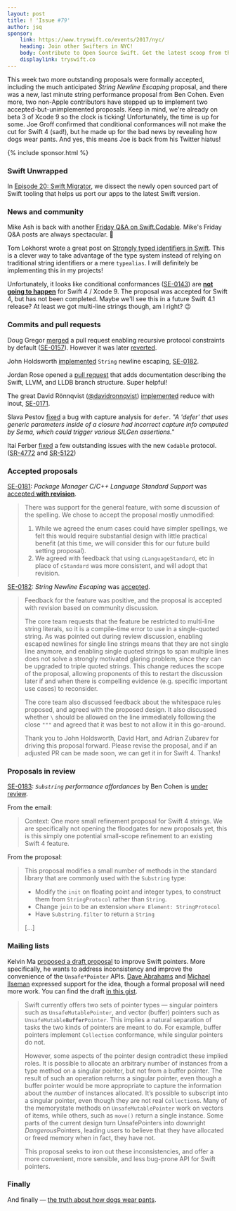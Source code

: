 ```yaml
---
layout: post
title: ! 'Issue #79'
author: jsq
sponsor:
    link: https://www.tryswift.co/events/2017/nyc/
    heading: Join other Swifters in NYC!
    body: Contribute to Open Source Swift. Get the latest scoop from the founder of RxSwift. Master the new Swift 4 Codable. Build your first ARKit app. Add Machine Learning to your iOS App. Switch to Swift on the Server-Side with the creator of Vapor. Go bowling with new friends!
    displaylink: tryswift.co
---
```


This week two more outstanding proposals were formally accepted, including the much anticipated *String Newline Escaping* proposal, and there was a new, last minute string performance proposal from Ben Cohen. Even more, two non-Apple contributors have stepped up to implement two accepted-but-unimplemented proposals. Keep in mind, we're already on beta 3 of Xcode 9 so the clock is ticking! Unfortunately, the time is up for some. Joe Groff confirmed that conditional conformances will not make the cut for Swift 4 (sad!), but he made up for the bad news by revealing how dogs wear pants. And yes, this means Joe is back from his Twitter hiatus!

<!--excerpt-->

{% include sponsor.html %}

### Swift Unwrapped

In [Episode 20: Swift Migrator](https://spec.fm/podcasts/swift-unwrapped/76778), we dissect the newly open sourced part of Swift tooling that helps us port our apps to the latest Swift version.

### News and community

Mike Ash is back with another [Friday Q&A on Swift.Codable](https://www.mikeash.com/pyblog/friday-qa-2017-07-14-swiftcodable.html). Mike's Friday Q&A posts are always spectacular. 🙌

Tom Lokhorst wrote a great post on [Strongly typed identifiers in Swift](http://tom.lokhorst.eu/2017/07/strongly-typed-identifiers-in-swift). This is a clever way to take advantage of the type system instead of relying on traditional string identifiers or a mere `typealias`. I will definitely be implementing this in my projects!

Unfortunately, it looks like conditional conformances ([SE-0143](https://github.com/apple/swift-evolution/blob/master/proposals/0143-conditional-conformances.md)) are [**not going to happen**](https://twitter.com/jckarter/status/885517749094539264) for Swift 4 / Xcode 9. The proposal was accepted for Swift 4, but has not been completed. Maybe we'll see this in a future Swift 4.1 release? At least we got multi-line strings though, am I right? 😉

### Commits and pull requests

Doug Gregor [merged](https://github.com/apple/swift/pull/10940) a pull request enabling recursive protocol constraints by default ([SE-0157](https://github.com/apple/swift-evolution/blob/master/proposals/0157-recursive-protocol-constraints.md)). However it was later [reverted](https://github.com/apple/swift/pull/10949).

John Holdsworth [implemented](https://github.com/apple/swift/pull/11080) `String` newline escaping, [SE-0182](https://github.com/apple/swift-evolution/blob/master/proposals/0182-newline-escape-in-strings.md).

Jordan Rose opened a [pull request](https://github.com/apple/swift/pull/11071) that adds documentation describing the Swift, LLVM, and LLDB branch structure. Super helpful!

The great David Rönnqvist ([@davidronnqvist](https://twitter.com/davidronnqvist)) [implemented](https://github.com/apple/swift/pull/10976) reduce with inout, [SE-0171](https://github.com/apple/swift-evolution/blob/master/proposals/0171-reduce-with-inout.md).

Slava Pestov [fixed](https://github.com/apple/swift/pull/11068) a bug with capture analysis for `defer`. *"A 'defer' that uses generic parameters inside of a closure had incorrect capture info computed by Sema, which could trigger various SILGen assertions."*

Itai Ferber [fixed](https://github.com/apple/swift/pull/11045) a few outstanding issues with the new `Codable` protocol. ([SR-4772](https://bugs.swift.org/browse/SR-4772) and [SR-5122](https://bugs.swift.org/browse/SR-5122))

### Accepted proposals

[SE-0181](https://github.com/apple/swift-evolution/blob/master/proposals/0181-package-manager-cpp-language-version.md): *Package Manager C/C++ Language Standard Support* was [accepted **with revision**](https://lists.swift.org/pipermail/swift-evolution-announce/2017-July/000392.html).

> There was support for the general feature, with some discussion of the spelling. We chose to accept the proposal mostly unmodified:
>
> 1. While we agreed the enum cases could have simpler spellings, we felt this would require substantial design with little practical benefit (at this time, we will consider this for our future build setting proposal).
> 2. We agreed with feedback that using `cLanguageStandard`, etc in place of `cStandard` was more consistent, and will adopt that revision.

[SE-0182](https://github.com/apple/swift-evolution/blob/master/proposals/0182-newline-escape-in-strings.md): *String Newline Escaping* was [accepted](https://lists.swift.org/pipermail/swift-evolution-announce/2017-July/000393.html).

> Feedback for the feature was positive, and the proposal is accepted with revision based on community discussion.
>
> The core team requests that the feature be restricted to multi-line string literals, so it is a compile-time error to use in a single-quoted string.  As was pointed out during review discussion, enabling escaped newlines for single line strings means that they are not single line anymore, and enabling single quoted strings to span multiple lines does not solve a strongly motivated glaring problem, since they can be upgraded to triple quoted strings.  This change reduces the scope of the proposal, allowing proponents of this to restart the discussion later if and when there is compelling evidence (e.g. specific important use cases) to reconsider.
>
> The core team also discussed feedback about the whitespace rules proposed, and agreed with the proposed design.  It also discussed whether `\` should be allowed on the line immediately following the close `"""` and agreed that it was best to not allow it in this go-around.
>
> Thank you to John Holdsworth, David Hart, and Adrian Zubarev for driving this proposal forward.  Please revise the proposal, and if an adjusted PR can be made soon, we can get it in for Swift 4.  Thanks!

### Proposals in review

[SE-0183](https://github.com/apple/swift-evolution/blob/master/proposals/0183-substring-affordances.md): *`Substring` performance affordances* by Ben Cohen is [under review](https://lists.swift.org/pipermail/swift-evolution-announce/2017-July/000391.html).

From the email:

> Context: One more small refinement proposal for Swift 4 strings.  We are specifically not opening the floodgates for new proposals yet, this is this simply one potential small-scope refinement to an existing Swift 4 feature.

From the proposal:

> This proposal modifies a small number of methods in the standard library that
are commonly used with the `Substring` type:
>
> - Modify the `init` on floating point and integer types, to construct them from `StringProtocol` rather than `String`.
> - Change `join` to be an extension `where Element: StringProtocol`
> - Have `Substring.filter` to return a `String`
>
> [...]

### Mailing lists

Kelvin Ma [proposed a draft proposal](https://lists.swift.org/pipermail/swift-evolution/Week-of-Mon-20170710/038013.html) to improve Swift pointers. More specifically, he wants to address inconsistency and improve the convenience of the `Unsafe*Pointer` APIs. [Dave Abrahams](https://lists.swift.org/pipermail/swift-evolution/Week-of-Mon-20170710/038060.html) and [Michael Ilseman](https://lists.swift.org/pipermail/swift-evolution/Week-of-Mon-20170717/038127.html) expressed support for the idea, though a formal proposal will need more work. You can find the draft [in this gist](https://gist.github.com/kelvin13/a9c033193a28b1d4960a89b25fbffb06).

> Swift currently offers two sets of pointer types — singular pointers such as `UnsafeMutablePointer`, and vector (buffer) pointers such as `UnsafeMutable`**`Buffer`**`Pointer`. This implies a natural separation of tasks the two kinds of pointers are meant to do. For example, buffer pointers implement `Collection` conformance, while singular pointers do not.
>
> However, some aspects of the pointer design contradict these implied roles. It is possible to allocate an arbitrary number of instances from a type method on a singular pointer, but not from a buffer pointer. The result of such an operation returns a singular pointer, even though a buffer pointer would be more appropriate to capture the information about the *number* of instances allocated. It’s possible to subscript into a singular pointer, even though they are not real `Collection`s. Many of the memorystate methods on `UnsafeMutablePointer` work on vectors of items, while others, such as `move()` return a single instance. Some parts of the current design turn UnsafePointers into downright *Dangerous*Pointers, leading users to believe that they have allocated or freed memory when in fact, they have not.
>
> This proposal seeks to iron out these inconsistencies, and offer a more convenient, more sensible, and less bug-prone API for Swift pointers.

### Finally

And finally &mdash; [the truth about how dogs wear pants](https://twitter.com/jckarter/status/887533322150305793).
